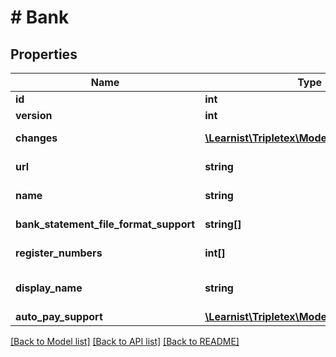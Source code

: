 # # Bank

## Properties

Name | Type | Description | Notes
------------ | ------------- | ------------- | -------------
**id** | **int** |  | [optional]
**version** | **int** |  | [optional]
**changes** | [**\Learnist\Tripletex\Model\Change[]**](Change.md) |  | [optional] [readonly]
**url** | **string** |  | [optional] [readonly]
**name** | **string** | Bank name | [optional] [readonly]
**bank_statement_file_format_support** | **string[]** | Bank statement file formats supported. | [optional] [readonly]
**register_numbers** | **int[]** | Register numbers belonging to bank. | [optional] [readonly]
**display_name** | **string** | Bank name to comply with LoadableDropdown | [optional] [readonly]
**auto_pay_support** | [**\Learnist\Tripletex\Model\AutoPaySupport**](AutoPaySupport.md) |  | [optional]

[[Back to Model list]](../../README.md#models) [[Back to API list]](../../README.md#endpoints) [[Back to README]](../../README.md)
